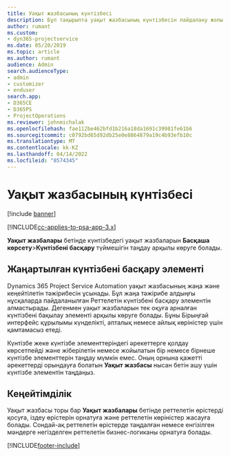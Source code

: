 ```yaml
---
title: Уақыт жазбасының күнтізбесі
description: Бұл тақырыпта уақыт жазбасының күнтізбесін пайдалану жолы туралы ақпарат берілген.
author: rumant
ms.custom:
- dyn365-projectservice
ms.date: 05/20/2019
ms.topic: article
ms.author: rumant
audience: Admin
search.audienceType:
- admin
- customizer
- enduser
search.app:
- D365CE
- D365PS
- ProjectOperations
ms.reviewer: johnmichalak
ms.openlocfilehash: fae112be462bfd1b216a18da1691c39981fe61b6
ms.sourcegitcommit: c0792bd65d92db25e0e8864879a19c4b93efb10c
ms.translationtype: MT
ms.contentlocale: kk-KZ
ms.lasthandoff: 04/14/2022
ms.locfileid: "8574345"
---
```

# <a name="time-entry-calendar"></a>Уақыт жазбасының күнтізбесі

[!include [banner](../includes/psa-now-project-operations.md)]

[!INCLUDE[cc-applies-to-psa-app-3.x](../includes/cc-applies-to-psa-app-3x.md)]

**Уақыт жазбалары** бетінде күнтізбедегі уақыт жазбаларын **Басқаша көрсету**\>**Күнтізбені басқару** түймешігін таңдау арқылы көруге болады.

## <a name="updated-calendar-control"></a>Жаңартылған күнтізбені басқару элементі

Dynamics 365 Project Service Automation уақыт жазбасының жаңа және кеңейтілетін тәжірибесін ұсынады. Бұл жаңа тәжірибе алдыңғы нұсқаларда пайдаланылған Реттелетін күнтізбені басқару элементін алмастырады. Дегенмен уақыт жазбаларын тек оқуға арналған күнтізбені бақылау элементі арқылы көруге болады. Бұны Бірыңғай интерфейс құрылымы күнделікті, апталық немесе айлық көріністер үшін қамтамасыз етеді.

Күнтізбе жеке күнтізбе элементтеріндегі әрекеттерге қолдау көрсетпейді және жіберілетін немесе жойылатын бір немесе бірнеше күнтізбе элементтерін таңдау мүмкін емес. Оның орнына қажетті әрекеттерді орындауға болатын **Уақыт жазбасы** нысан бетін ашу үшін күнтізбе элементін таңдаңыз.

## <a name="extensibility"></a>Кеңейтімділік

Уақыт жазбасы торы бар **Уақыт жазбалары** бетінде реттелетін өрістерді қосуға, іздеу өрістерін орнатуға және реттелетін көріністер жасауға болады. Сондай-ақ реттелетін өрістерде таңдалған немесе енгізілген мәндерге негізделген реттелетін бизнес-логиканы орнатуға болады.


[!INCLUDE[footer-include](../includes/footer-banner.md)]
